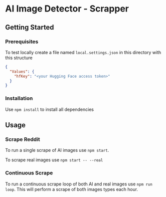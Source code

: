 # AI Image Detector - Scrapper

## Getting Started

### Prerequisites

To test locally create a file named `local.settings.json` in this directory with this structure

 ```json
 {
   "Values": {
     "hfKey": "<your Hugging Face access token>"
   }
 }
 ```

### Installation

Use `npm install` to install all dependencies

## Usage

### Scrape Reddit

To run a single scrape of AI images use `npm start`.

To scrape real images use `npm start -- --real`

### Continuous Scrape

To run a continuous scrape loop of both AI and real images use `npm run loop`. This will perform a scrape of both images types each hour.
